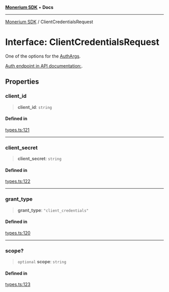 [**Monerium SDK**](../README.md) • **Docs**

***

[Monerium SDK](../README.md) / ClientCredentialsRequest

# Interface: ClientCredentialsRequest

One of the options for the [AuthArgs](../type-aliases/AuthArgs.md).

[Auth endpoint in API documentation:](https://monerium.dev/api-docs#operation/auth).

## Properties

### client\_id

> **client\_id**: `string`

#### Defined in

[types.ts:121](https://github.com/monerium/js-monorepo/blob/4f2ccbbab3654810f24287d973126d95378140bb/packages/sdk/src/types.ts#L121)

***

### client\_secret

> **client\_secret**: `string`

#### Defined in

[types.ts:122](https://github.com/monerium/js-monorepo/blob/4f2ccbbab3654810f24287d973126d95378140bb/packages/sdk/src/types.ts#L122)

***

### grant\_type

> **grant\_type**: `"client_credentials"`

#### Defined in

[types.ts:120](https://github.com/monerium/js-monorepo/blob/4f2ccbbab3654810f24287d973126d95378140bb/packages/sdk/src/types.ts#L120)

***

### scope?

> `optional` **scope**: `string`

#### Defined in

[types.ts:123](https://github.com/monerium/js-monorepo/blob/4f2ccbbab3654810f24287d973126d95378140bb/packages/sdk/src/types.ts#L123)
